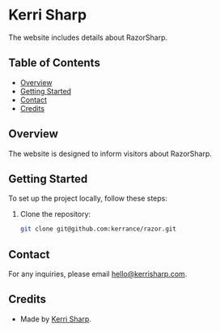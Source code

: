 # Kerri Sharp

The website includes details about RazorSharp.

## Table of Contents

- [Overview](#overview)
- [Getting Started](#getting-started)
- [Contact](#contact)
- [Credits](#credits)

## Overview

The website is designed to inform visitors about RazorSharp.

## Getting Started

To set up the project locally, follow these steps:

1. Clone the repository:
   ```sh
   git clone git@github.com:kerrance/razor.git
   ```

## Contact

For any inquiries, please email hello@kerrisharp.com.

## Credits

- Made by [Kerri Sharp](https://kerrisharp.com).
